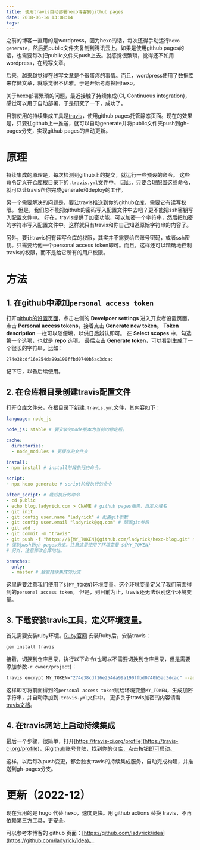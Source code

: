 ```yaml
---
title: 使用travis自动部署hexo博客到github pages
date: 2018-06-14 13:08:14
tags:
---
```


之前的博客一直用的是wordpress，因为hexo的话，每次还得手动运行`hexo generate`，然后把public文件夹复制到腾讯云上。如果是使用github pages的话，也需要每次把public文件夹push上去。就感觉很繁琐，觉得还不如用wordpress，在线写文章。

后来，越来越觉得在线写文章是个很蛋疼的事情。而且，wordpress使用了数据库来存储文章，就感觉很不优雅。于是开始考虑换回hexo。

<!--more-->

关于hexo部署繁琐的问题，最近接触了持续集成(CI, Continuous integration)，感觉可以用于自动部署，于是研究了一下，成功了。

目前使用的持续集成工具是[travis](https://travis-ci.org/)，使用github pages托管静态页面。现在的效果是，只要往github上一推送，就可以自动generate并将public文件夹push到gh-pages分支，实现github pages的自动更新。

# 原理

持续集成的原理是，每次检测到github上的提交，就运行一些预设的命令。
这些命令定义在仓库根目录下的`.travis.yml`文件中。
因此，只要合理配置这些命令，就可以让travis帮你完成generate和deploy的工作。

另一个需要解决的问题是，要让travis推送到你的github仓库，需要它有读写权限。
但是，我们总不能把github的密码写入配置文件中去吧？更不能把ssh密钥写入配置文件中。
好在，travis提供了加密功能，可以加密一个字符串，然后把加密的字符串写入配置文件中。这样就只有travis和你自己知道原始字符串的内容了。

另外，要让travis拥有读写仓库的权限，其实并不需要给它账号密码，或者ssh密钥。只需要给他一个personal access token即可。而且，这样还可以精确地控制travis的权限，而不是给它所有的用户权限。

# 方法

## 1. 在github中添加`personal access token`
打开[github的设置页面](https://github.com/settings/profile)，点击左侧的 **Develpoer settings** 进入开发者设置页面。
点击 **Personal access tokens**，接着点击 **Generate new token**。
**Token description** 一栏可以随便填，以供日后辨认即可。
在 **Select scopes** 中，勾选第一个选项，也就是 **repo** 选项。
最后点击 **Generate token**，可以看到生成了一个很长的字符串，比如：
```
274e38cdf16e254da99a190ffbd0740b5ac3dcac
```
记下它，以备后续使用。

## 2. 在仓库根目录创建travis配置文件
打开仓库文件夹，在根目录下新建`.travis.yml`文件，其内容如下：
```yaml
language: node_js

node_js: stable # 要安装的node版本为当前的稳定版。

cache:
  directories:
  - node_modules # 要缓存的文件夹

install:
- npm install # install阶段执行的命令。

script:
- npx hexo generate # script阶段执行的命令

after_script: # 最后执行的命令
- cd public
- echo blog.ladyrick.com > CNAME # github pages服务，自定义域名
- git init
- git config user.name "ladyrick" # 配置git参数
- git config user.email "ladyrick@qq.com" # 配置git参数
- git add .
- git commit -m "travis"
- git push -f "https://${MY_TOKEN}@github.com/ladyrick/hexo-blog.git" master:gh-pages
# 强制push到gh-pages分支。注意这里使用了环境变量 ${MY_TOKEN}
# 另外，注意修改仓库地址。

branches:
  only:
  - master # 触发持续集成的分支
```

这里需要注意我们使用了`${MY_TOKEN}`环境变量。这个环境变量定义了我们前面得到的`personal access token`。
但是，到目前为止，travis还无法识别这个环境变量。

## 3. 下载安装travis工具，定义环境变量。
首先需要安装ruby环境。[Ruby官网](https://www.ruby-lang.org/)
安装Ruby后，安装travis：
```bash
gem install travis
```

接着，切换到仓库目录，执行以下命令(也可以不需要切换到仓库目录，但是需要添加参数`-r owner/project`)：
```bash
travis encrypt MY_TOKEN="274e38cdf16e254da99a190ffbd0740b5ac3dcac" --add
```

这样即可将前面得到的`personal access token`赋给环境变量`MY_TOKEN`，生成加密字符串，并自动添加到`.travis.yml`文件中。
更多关于travis加密的内容请看[travis文档](https://docs.travis-ci.com/user/encryption-keys/)。

## 4. 在travis网站上启动持续集成
最后一个步骤，很简单，打开[https://travis-ci.org/profile](https://travis-ci.org/profile)，用github账号登陆，找到你的仓库，点击按钮即可启动。

这样，以后每次push变更，都会触发travis的持续集成服务，自动完成构建，并推送到gh-pages分支。

# 更新（2022-12）

现在我用的是 hugo 代替 hexo，速度更快。用 github actions 替换 travis，不再依赖第三方工具，更安全。

可以参考本博客的 github 页面：[https://github.com/ladyrick/idea](https://github.com/ladyrick/idea)。
